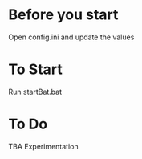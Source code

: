 # Before you start

Open config.ini and update the values

# To Start

Run startBat.bat

# To Do
TBA Experimentation